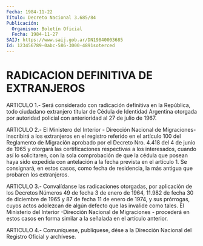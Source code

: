 ```yaml
---
Fecha: 1984-11-22
Título: Decreto Nacional 3.685/84
Publicación:
  Organismo: Boletín Oficial
  Fecha: 1984-11-27
SAIJ: https://www.saij.gob.ar/DN19840003685
Id: 123456789-0abc-586-3000-4891soterced
---
```

# RADICACION DEFINITIVA DE EXTRANJEROS

<a id="1"></a>
ARTICULO  1.-  Será  considerado  con  radicación  definitiva en la República,   todo  ciudadano  extranjero  titular  de  Cédula    de Identidad Argentina otorgada por autoridad policial con anterioridad al 27 de julio de 1967.

<a id="2"></a>
ARTICULO  2.-  El  Ministero  del  Interior - Dirección Nacional de Migraciones- inscribirá a los extranjeros  en  el registro referido en  el  artículo  100 del Reglamento de Migración aprobado  por  el Decreto  Nro.  4.418  del  4  de  junio  de  1965  y  otorgará  las certificaciones  respectivas  a  los  interesados,  cuando  así  lo solicitaren,  con  la sola comprobación de que la cédula que posean haya  sido expedida con  antelación  a  la  fecha  prevista  en  el artículo    1.  Se  consignará,  en  estos  casos,  como  fecha  de residencia,  la    más    antigua  que  probaren  los  extranjeros.

<a id="3"></a>
ARTICULO    3.-    Convalídanse  las  radicaciones  otorgadas,  por aplicación de los Decretos  Números 49 de fecha 3 de enero de 1964, 11.982 de fecha 30 de diciembre  de  1965 y 87 de fecha 11 de enero de 1974, y sus prórrogas, cuyos actos  adolezcan  de  algún defecto que las invalide como tales. El Ministerio del Interior  -Dirección Nacional  de  Migraciones  -  procederá  en  estos  casos  en forma similar a la señalada en el artículo anterior.

<a id="4"></a>
ARTICULO  4.- Comuníquese, publíquese, dése a la Dirección Nacional del Registro Oficial y archívese.